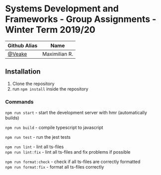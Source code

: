# Systems Development and Frameworks - Group Assignments - Winter Term 2019/20

| Github Alias                                         | Name         |
| ---------------------------------------------------- | ------------ |
| [@Veake](https://github.com/Veake)                   | Maximilian R.|


## Installation
1. Clone the repository
2. run `npm install` inside the repository

### Commands
`npm run start` - start the development server with hmr (automatically builds) 

`npm run build` - compile typescript to javascript

`npm run test` - run the jest tests

`npm run lint` - lint all ts-files \
`npm run lint:fix` - lint all ts-files and fix problems if possible

`npm run format:check` - check if all ts-files are correctly formatted \
`npm run format:fix` - format all ts-files correctly
